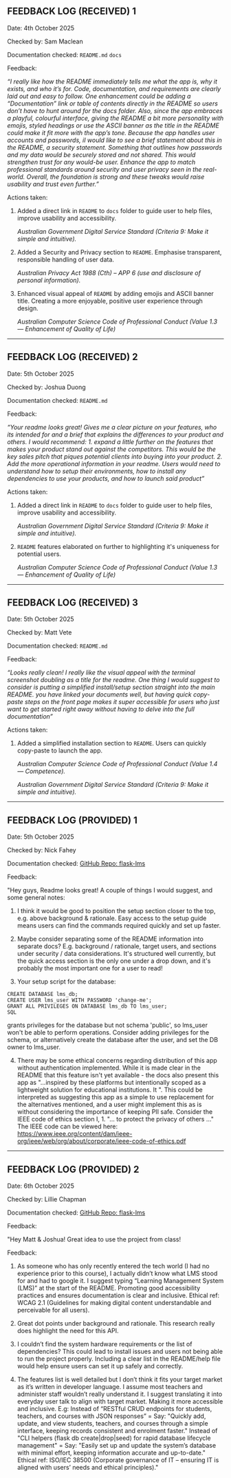 ## FEEDBACK LOG (RECEIVED) 1

Date: 4th October 2025

Checked by: Sam Maclean

Documentation checked: ```README.md``` ```docs```

Feedback:

*“I really like how the README immediately tells me what the app is, why it exists, and who it’s for. Code, documentation, and requirements are clearly laid out and easy to follow. One enhancement could be adding a “Documentation” link or table of contents directly in the README so users don’t have to hunt around for the docs folder. Also, since the app embraces a playful, colourful interface, giving the README a bit more personality with emojis, styled headings or use the ASCII banner as the title in the README could make it fit more with the app’s tone. Because the app handles user accounts and passwords, iI would like to see a brief statement about this in the README, a security statement. Something that outlines how passwords and my data would be securely stored and not shared. This would strengthen trust for any would-be user. Enhance the app to match professional standards around security and user privacy seen in the real-world. Overall, the foundation is strong and these tweaks would raise usability and trust even further.”*

Actions taken:

1. Added a direct link in ```README``` to ```docs``` folder to guide user to help files, improve usability and accessibility.
    
    *Australian Government Digital Service Standard (Criteria 9: Make it simple and intuitive).*
2. Added a Security and Privacy section to ```README```. Emphasise transparent, responsible handling of user data.
    
    *Australian Privacy Act 1988 (Cth) – APP 6 (use and disclosure of personal information).*
3. Enhanced visual appeal of ```README``` by adding emojis and ASCII banner title. Creating a more enjoyable, positive user experience through design.
    
    *Australian Computer Science Code of Professional Conduct (Value 1.3 — Enhancement of Quality of Life)*
<hr>

## FEEDBACK LOG (RECEIVED) 2

Date: 5th October 2025

Checked by: Joshua Duong

Documentation checked: ```README.md```

Feedback:

*“Your readme looks great! Gives me a clear picture on your features, who its intended for and a brief that explains the differences to your product and others. I would recommend: 1. expand a little further on the features that makes your product stand out against the competitors. This would be the key sales pitch that piques potential clients into buying into your product. 2. Add the more operational information in your readme. Users would need to understand how to setup their environments, how to install any dependencies to use your products, and how to launch said product”*

Actions taken:

1. Added a direct link in ```README``` to ```docs``` folder to guide user to help files, improve usability and accessibility.
    
    *Australian Government Digital Service Standard (Criteria 9: Make it simple and intuitive).*
2. ```README``` features elaborated on further to highlighting it's uniqueness for potential users.
    
    *Australian Computer Science Code of Professional Conduct (Value 1.3 — Enhancement of Quality of Life)*
<hr>

## FEEDBACK LOG (RECEIVED) 3

Date: 5th October 2025

Checked by: Matt Vete

Documentation checked: ```README.md```

Feedback:

*“Looks really clean! I really like the visual appeal with the terminal screenshot doubling as a title for the readme. One thing I would suggest to consider is putting a simplified install/setup section straight into the main README. you have linked your documents well, but having quick copy-paste steps on the front page makes it super accessible for users who just want to get started right away without having to delve into the full documentation”*

Actions taken:

1. Added a simplified installation section to ```README```. Users can quickly copy-paste to launch the app.
    
    *Australian Computer Science Code of Professional Conduct (Value 1.4 — Competence).*
    
    *Australian Government Digital Service Standard (Criteria 9: Make it simple and intuitive).*
<hr>

## FEEDBACK LOG (PROVIDED) 1

Date: 5th October 2025

Checked by: Nick Fahey

Documentation checked: [GitHub Repo: flask-lms](https://github.com/macfluffy/flask-lms/tree/master)

Feedback:

"Hey guys,
Readme looks great! A couple of things I would suggest, and some general notes:

1. I think it would be good to position the setup section closer to the top, e.g. above background & rationale. Easy access to the setup guide means users can find the commands required quickly and set up faster.

2. Maybe consider separating some of the README information into separate docs? E.g. background / rationale, target users, and sections under security / data considerations. It's structured well currently, but the quick access section is the only one under a drop down, and it's probably the most important one for a user to read!

3. Your setup script for the database:
```psql -U postgres <<'SQL'
CREATE DATABASE lms_db;
CREATE USER lms_user WITH PASSWORD 'change-me';
GRANT ALL PRIVILEGES ON DATABASE lms_db TO lms_user;
SQL
```

grants privileges for the database but not schema 'public', so lms_user won't be able to perform operations. Consider adding privileges for the schema, or alternatively create the database after the user, and set the DB owner to lms_user.

4. There may be some ethical concerns regarding distribution of this app without authentication implemented. While it is made clear in the README that this feature isn't yet available - the docs also present this app as "...inspired by these platforms but intentionally scoped as a lightweight solution for educational institutions. It ". This could be interpreted as suggesting this app as a simple to use replacement for the alternatives mentioned, and a user might implement this as is without considering the importance of keeping PII safe.
Consider the IEEE code of ethics section I, 1. "... to protect the privacy of others ..."
The IEEE code can be viewed here: https://www.ieee.org/content/dam/ieee-org/ieee/web/org/about/corporate/ieee-code-of-ethics.pdf
<hr>

## FEEDBACK LOG (PROVIDED) 2

Date: 6th October 2025

Checked by: Lillie Chapman

Documentation checked: [GitHub Repo: flask-lms](https://github.com/macfluffy/flask-lms/tree/master)

Feedback:

"Hey Matt & Joshua! Great idea to use the project from class!

Feedback:
1. As someone who has only recently entered the tech world (I had no experience prior to this course), I actually didn’t know what LMS stood for and had to google it. I suggest typing “Learning Management System (LMS)” at the start of the README. Promoting good accessibility practices and ensures documentation is clear and inclusive. Ethical ref: WCAG 2.1 (Guidelines for making digital content understandable and perceivable for all users).

2. Great dot points under background and rationale. This research really does highlight the need for this API.

3. I couldn’t find the system hardware requirements or the list of dependencies? This could  lead to install issues and users not being able to run the project properly. Including a clear list in the README/help file would help ensure users can set it up safely and correctly.

4. The features list is well detailed but I don’t think it fits your target market as it’s written in developer language. I assume most teachers and administer staff wouldn’t really understand it. I suggest translating it into everyday user talk to align with target market. Making it more accessible and inclusive. E.g:
Instead of “RESTful CRUD endpoints for students, teachers, and courses with JSON responses” = Say: "Quickly add, update, and view students, teachers, and courses through a simple interface, keeping records consistent and enrolment faster."
Instead of "CLI helpers (flask db create|drop|seed) for rapid database lifecycle management" = Say: "Easily set up and update the system’s database with minimal effort, keeping information accurate and up-to-date."
Ethical ref: ISO/IEC 38500 (Corporate governance of IT – ensuring IT is aligned with users’ needs and ethical principles)."